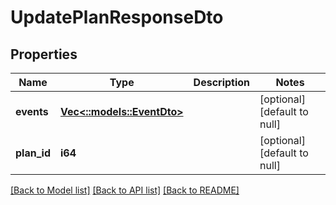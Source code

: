 # UpdatePlanResponseDto

## Properties
| Name        | Type                                       | Description | Notes                        |
| ----------- | ------------------------------------------ | ----------- | ---------------------------- |
| **events**  | [**Vec<::models::EventDto>**](EventDto.md) |             | [optional] [default to null] |
| **plan_id** | **i64**                                    |             | [optional] [default to null] |

[[Back to Model list]](../README.md#documentation-for-models) [[Back to API list]](../README.md#documentation-for-api-endpoints) [[Back to README]](../README.md)
